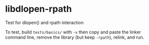# libdlopen-rpath

Test for dlopen() and rpath interaction

To test, build `tests/basics/` with `-v` then copy and paste the linker
command line, remove the library (but keep `-rpath`), relink, and run.
